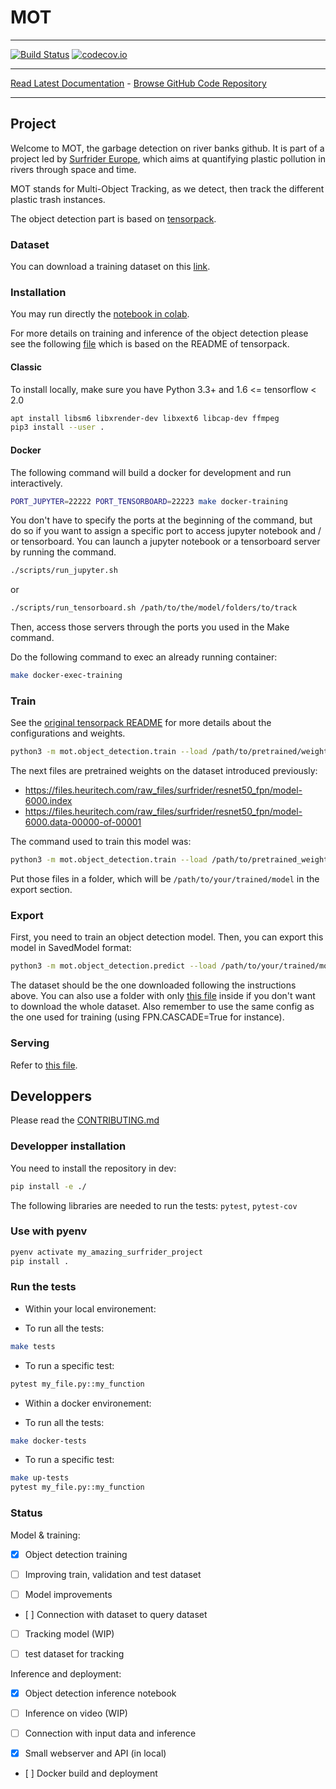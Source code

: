 # MOT
_________________

[![Build Status](https://travis-ci.com/surfriderfoundationeurope/mot.svg?branch=master)](https://travis-ci.com/surfriderfoundationeurope/mot)
[![codecov.io](https://codecov.io/gh/surfriderfoundationeurope/mot/coverage.svg?branch=master)](https://codecov.io/gh/surfriderfoundationeurope/mot/?branch=master)
_________________

[Read Latest Documentation](https://surfriderfoundationeurope.github.io/mot/) - [Browse GitHub Code Repository](https://github.com/surfriderfoundationeurope/mot)
_________________

## Project

Welcome to MOT, the garbage detection on river banks github. It is part of a project led by [Surfrider Europe](https://surfrider.eu/), which aims at quantifying plastic pollution in rivers through space and time.

MOT stands for Multi-Object Tracking, as we detect, then track the different plastic trash instances.

The object detection part is based on [tensorpack](https://github.com/tensorpack/tensorpack).

### Dataset

You can download a training dataset on this [link](http://files.heuritech.com/raw_files/dataset_surfrider_cleaned.zip).

### Installation

You may run directly the [notebook in colab](https://colab.research.google.com/github/surfriderfoundationeurope/mot/blob/master/notebooks/object_detection_training_and_inference.ipynb).

For more details on training and inference of the object detection please see the following [file](src/mot/object_detection/README.md) which is based on the README of tensorpack.

#### Classic

To install locally, make sure you have Python 3.3+ and  1.6 <= tensorflow < 2.0

```bash
apt install libsm6 libxrender-dev libxext6 libcap-dev ffmpeg
pip3 install --user .
```

#### Docker

The following command will build a docker for development and run interactively.

```bash
PORT_JUPYTER=22222 PORT_TENSORBOARD=22223 make docker-training
```

You don't have to specify the ports at the beginning of the command, but do so if you want to assign a specific port to access jupyter notebook and / or tensorboard.
You can launch a jupyter notebook or a tensorboard server by running the command.

```bash
./scripts/run_jupyter.sh
```
or
```bash
./scripts/run_tensorboard.sh /path/to/the/model/folders/to/track
```
Then, access those servers through the ports you used in the Make command.

Do the following command to exec an already running container:

```bash
make docker-exec-training
```

### Train

See the [original tensorpack README](src/mot/object_detection/README.md) for more details about the configurations and weights.
```bash
python3 -m mot.object_detection.train --load /path/to/pretrained/weights --config DATA.BASEDIR=/path/to/the/dataset --config TODO=SEE_TENSORPACK_README
```

The next files are pretrained weights on the dataset introduced previously:
- https://files.heuritech.com/raw_files/surfrider/resnet50_fpn/model-6000.index
- https://files.heuritech.com/raw_files/surfrider/resnet50_fpn/model-6000.data-00000-of-00001

The command used to train this model was:

```bash
python3 -m mot.object_detection.train --load /path/to/pretrained_weights/COCO-MaskRCNN-R50FPN2x.npz --logdir /path/to/logdir --config DATA.BASEDIR=/path/to/dataset MODE_MASK=False TRAIN.LR_SCHEDULE=250,500,750
```

Put those files in a folder, which will be `/path/to/your/trained/model` in the export section.

### Export

First, you need to train an object detection model. Then, you can export this model in SavedModel format:

```bash
python3 -m mot.object_detection.predict --load /path/to/your/trained/model --serving /path/to/serving --config DATA.BASEDIR=/path/to/the/dataset SAME_CONFIG=AS_TRAINING
```

The dataset should be the one downloaded following the instructions above. You can also use a folder with only [this file](http://files.heuritech.com/raw_files/surfrider/classes.json) inside if you don't want to download the whole dataset.
Also remember to use the same config as the one used for training (using FPN.CASCADE=True for instance).

### Serving

Refer to [this file](src/mot/serving/README.md).

## Developpers

Please read the [CONTRIBUTING.md](./CONTRIBUTING.md)

### Developper installation

You need to install the repository in dev:

```bash
pip install -e ./
```

The following libraries are needed to run the tests: `pytest`, `pytest-cov`

### Use with pyenv

```bash
pyenv activate my_amazing_surfrider_project
pip install .
```

### Run the tests


- Within your local environement:

* To run all the tests:

```bash
make tests
```

* To run a specific test:

```bash
pytest my_file.py::my_function
```

- Within a docker environement:

* To run all the tests:

```bash
make docker-tests
```

* To run a specific test:

```bash
make up-tests
pytest my_file.py::my_function
```

### Status

Model & training:

- [x] Object detection training

- [ ] Improving train, validation and test dataset

- [ ] Model improvements

- [ ] Connection with dataset to query dataset

- [ ] Tracking model (WIP)

- [ ] test dataset for tracking

Inference and deployment:

- [x] Object detection inference notebook

- [ ] Inference on video (WIP)

- [ ] Connection with input data and inference

- [x] Small webserver and API (in local)

- [ ] Docker build and deployment
